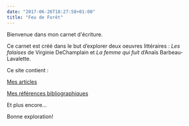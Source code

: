 ```yaml
---
date: "2017-06-26T18:27:58+01:00"
title: "Feu de Forêt"
---
```

Bienvenue dans mon carnet d'écriture.

Ce carnet est créé dans le but d’explorer deux oeuvres littéraires : *Les falaises* de Virginie DeChamplain et *La femme qui fuit* d’Anaïs Barbeau-Lavalette. 

Ce site contient :

[Mes articles](https://cgermain97.github.io/Feu-de-Foret/posts/)

[Mes références bibliographiques](https://www.zotero.org/camille.germain/collections/WNT5Z8CA)

Et plus encore...

Bonne exploration!
